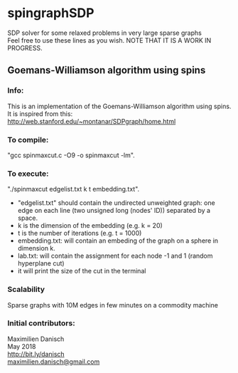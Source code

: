 # spingraphSDP
SDP solver for some relaxed problems in very large sparse graphs  
Feel free to use these lines as you wish.
NOTE THAT IT IS A WORK IN PROGRESS.

## Goemans-Williamson algorithm using spins

### Info:
This is an implementation of the Goemans-Williamson algorithm using spins.  
It is inspired from this: http://web.stanford.edu/~montanar/SDPgraph/home.html

### To compile:
"gcc spinmaxcut.c -O9 -o spinmaxcut -lm".

### To execute:
"./spinmaxcut edgelist.txt k t embedding.txt".
- "edgelist.txt" should contain the undirected unweighted graph: one edge on each line (two unsigned long (nodes' ID)) separated by a space.
- k is the dimension of the embedding (e.g. k = 20)
- t is the number of iterations (e.g. t = 1000)
- embedding.txt: will contain an embeding of the graph on a sphere in dimension k.
- lab.txt: will contain the assignment for each node -1 and 1 (random hyperplane cut)
- it will print the size of the cut in the terminal

### Scalability

Sparse graphs with 10M edges in few minutes on a commodity machine

### Initial contributors:
Maximilien Danisch  
May 2018  
http://bit.ly/danisch  
maximilien.danisch@gmail.com
